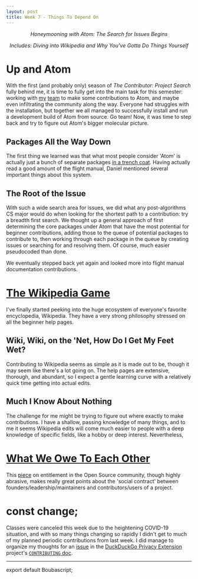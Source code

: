 ```yaml
---
layout: post
title: Week 7 - Things To Depend On
---
```


<p align="center"> <em> Honeymooning with Atom: The Search for Issues Begins </em> </p>
<p align="center"> <em> Includes: Diving into Wikipedia and Why You've Gotta Do Things Yourself </em></p>

# Up and Atom

With the first (and probably only) season of *The Contributor: Project Search* fully behind me, it is time to fully get into the main task for this semester: working with [my](https://hunter-college-ossd-spr-2020.github.io/dmallia17-weekly/week07/) [team](https://hunter-college-ossd-spr-2020.github.io/wongjessica-weekly/week07/) to make some contributions to Atom, and maybe even infiltrating the community along the way. Everyone had struggles with the installation, but together we all managed to successfully install and run a development build of Atom from source. Go team! Now, it was time to step back and try to figure out Atom's bigger molecular picture.

## Packages All the Way Down 

The first thing we learned was that what most people consider 'Atom' is actually just a bunch of separate packages [in a trench coat](https://tvtropes.org/pmwiki/pmwiki.php/Main/TotemPoleTrench). Having actually read a good amount of the flight manual, Daniel mentioned several important things about this system.

## The Root of the Issue

With such a wide search area for issues, we did what any post-algorithms CS major would do when looking for the shortest path to a contribution: try a breadth first search. We thought up a general approach of first determining the core packages under Atom that have the most potential for beginner contributions, adding those to the queue of potential packages to contribute to, then working through each package in the queue by creating issues or searching for and resolving them. Of course, much easier pseudocoded than done.

We eventually stepped back yet again and looked more into flight manual documentation contributions.

# [The Wikipedia Game](https://en.wikipedia.org/wiki/Wikipedia:Wiki_Game)

I've finally started peeking into the huge ecosystem of everyone's favorite encyclopedia, Wikipedia. They have a very strong philosophy stressed on all the beginner help pages.

## Wiki, Wiki, on the 'Net, How Do I Get My Feet Wet?

Contributing to Wikipedia seems as simple as it is made out to be, though it may seem like there's a lot going on. The help pages are extensive, thorough, and abundant, so I expect a gentle learning curve with a relatively quick time getting into actual edits. 

## Much I Know About Nothing

The challenge for me might be trying to figure out where exactly to make contributions. I have a shallow, passing knowledge of many things, and to me it seems Wikipedia edits will come much easier to people with a deep knowledge of specific fields, like a hobby or deep interest. Nevertheless, 

# [What We Owe To Each Other](https://www.thecrimson.com/article/2019/10/10/scanlon-and-the-good-place/)

This [piece](https://gist.github.com/richhickey/1563cddea1002958f96e7ba9519972d9) on entitlement in the Open Source community, though highly abrasive, makes really great points about the 'social contract' between founders/leadership/maintainers and contributors/users of a project. 

# const change;

Classes were canceled this week due to the heightening COVID-19 situation, and with so many things changing so rapidly I didn't get to much of my planned periodic contributions from last week. I did manage to organize my thoughts for an [issue](https://github.com/duckduckgo/duckduckgo-privacy-extension/issues/436) in the [DuckDuckGo Privacy Extension](https://github.com/duckduckgo/duckduckgo-privacy-extension) project's [`CONTRIBUTING` doc](https://github.com/duckduckgo/duckduckgo-privacy-extension/blob/develop/CONTRIBUTING.md). 

---



export default Boubascript;
